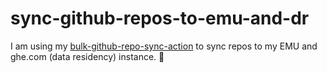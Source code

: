 # sync-github-repos-to-emu-and-dr

I am using my [bulk-github-repo-sync-action](https://github.com/joshjohanning/bulk-github-repo-sync-action) to sync repos to my EMU and ghe.com (data residency) instance. 🚀